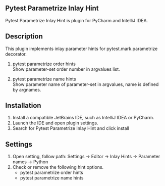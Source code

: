 Pytest Parametrize Inlay Hint
---

Pytest Parametrize Inlay Hint is plugin for PyCharm and IntelliJ IDEA.  

## Description

This plugin implements inlay parameter hints for pytest.mark.parametrize decorator.

1. pytest parametrize order hints  
   Show parameter-set order number in argvalues list.

2. pytest parametrize name hints  
   Show parameter name of parameter-set in argvalues, name is defined by argnames.

## Installation

1. Install a compatible JetBrains IDE, such as IntelliJ IDEA or PyCharm.
2. Launch the IDE and open plugin settings.
3. Search for Pytest Parametrize Inlay Hint and click install

## Settings

1. Open setting, follow path:
   Settings -> Editor -> Inlay Hints -> Parameter names -> Python
2. Check or remove the following hint options.
    - pytest parametrize order hints
    - pytest parametrize name hints
